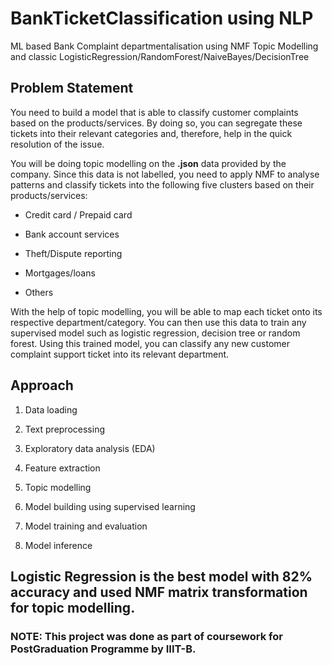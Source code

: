 # BankTicketClassification using NLP
ML based Bank Complaint departmentalisation using NMF Topic Modelling and classic LogisticRegression/RandomForest/NaiveBayes/DecisionTree


## Problem Statement 

You need to build a model that is able to classify customer complaints based on the products/services. By doing so, you can segregate these tickets into their relevant categories and, therefore, help in the quick resolution of the issue.

You will be doing topic modelling on the <b>.json</b> data provided by the company. Since this data is not labelled, you need to apply NMF to analyse patterns and classify tickets into the following five clusters based on their products/services:

* Credit card / Prepaid card

* Bank account services

* Theft/Dispute reporting

* Mortgages/loans

* Others 


With the help of topic modelling, you will be able to map each ticket onto its respective department/category. You can then use this data to train any supervised model such as logistic regression, decision tree or random forest. Using this trained model, you can classify any new customer complaint support ticket into its relevant department.



## Approach

1.  Data loading

2. Text preprocessing

3. Exploratory data analysis (EDA)

4. Feature extraction

5. Topic modelling 

6. Model building using supervised learning

7. Model training and evaluation

8. Model inference



## Logistic Regression is the best model with 82% accuracy and used NMF matrix transformation for topic modelling.

### NOTE: This project was done as part of coursework for PostGraduation Programme by IIIT-B.
